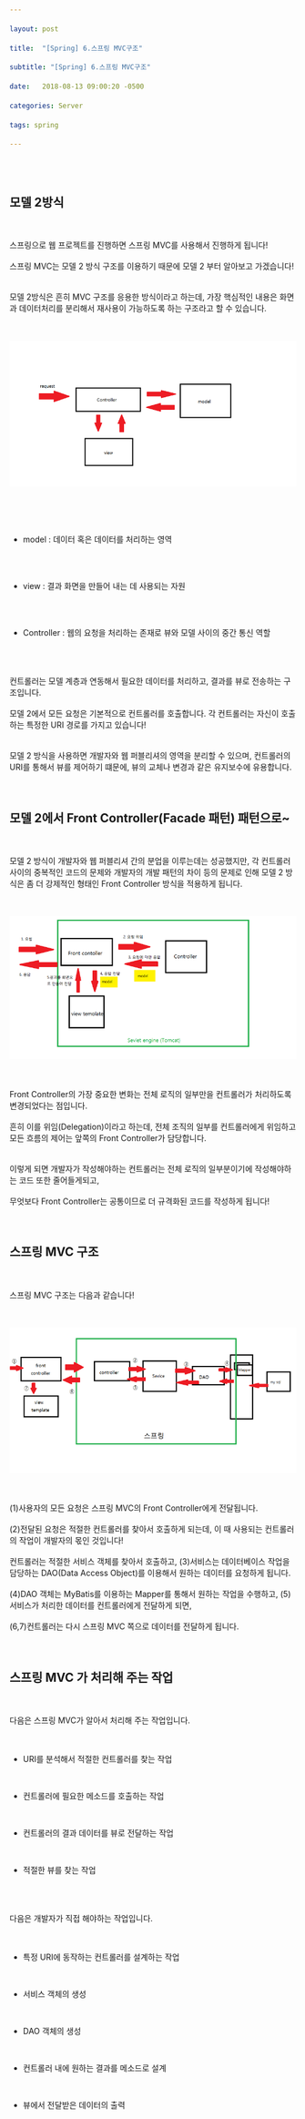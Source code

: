 ```yaml
---

layout: post

title:  "[Spring] 6.스프링 MVC구조"

subtitle: "[Spring] 6.스프링 MVC구조"

date:   2018-08-13 09:00:20 -0500

categories: Server

tags: spring

---
```


<br>
<br>

## 모델 2방식

<br>
<br>
스프링으로 웹 프로젝트를 진행하면 스프링 MVC를 사용해서 진행하게 됩니다!
<br>
<br>
스프링 MVC는 모델 2 방식 구조를 이용하기 때문에 모델 2 부터 알아보고 가겠습니다!
<br>
<br>
<br>
모델 2방식은 흔히 MVC 구조를 응용한 방식이라고 하는데, 가장 핵심적인 내용은 화면과 데이터처리를 분리해서 재사용이 가능하도록 하는 구조라고 할 수 있습니다.
<br>
<br>
<br>

![image](/image/Spring_image/Spring_image_39.png)

<br>
<br>
<br>

- model : 데이터 혹은 데이터를 처리하는 영역

<br>
<br>

- view : 결과 화면을 만들어 내는 데 사용되는 자원

<br>
<br>

- Controller : 웹의 요청을 처리하는 존재로 뷰와 모델 사이의 중간 통신 역할

<br>
<br>
<br>
컨트롤러는 모델 계층과 연동해서 필요한 데이터를 처리하고, 결과를 뷰로 전송하는 구조입니다.
<br>
<br>
모델 2에서 모든 요청은 기본적으로 컨트롤러를 호출합니다. 각 컨트롤러는 자신이 호출하는 특정한 URI 경로를 가지고 있습니다!
<br>
<br>
<br>
모델 2 방식을 사용하면 개발자와 웹 퍼블리셔의 영역을 분리할 수 있으며, 
컨트롤러의 URI를 통해서 뷰를 제어하기 떄문에, 뷰의 교체나 변경과 같은 유지보수에 유용합니다.
<br>
<br>
<br>

## 모델 2에서 Front Controller(Facade 패턴) 패턴으로~

<br>
<br>
모델 2 방식이 개발자와 웹 퍼블리셔 간의 분업을 이루는데는 성공했지만, 각 컨트롤러 사이의 중복적인 코드의 문제와 개발자의 개발 패턴의 차이 등의 문제로 인해 모델 2 방식은 좀 더 강제적인 형태인 Front Controller 방식을 적용하게 됩니다.
<br>
<br>
<br>

![image](/image/Spring_image/Spring_image_40.png)

<br>
<br>
Front Controller의 가장 중요한 변화는 전체 로직의 일부만을 컨트롤러가 처리하도록 변경되었다는 점입니다.
<br>
<br>
흔히 이를 위임(Delegation)이라고 하는데, 전체 조직의 일부를 컨트롤러에게 위임하고 모든 흐름의 제어는 앞쪽의 Front Controller가 담당합니다.
<br>
<br>
<br>
이렇게 되면 개발자가 작성해야하는 컨트롤러는 전체 로직의 일부분이기에 작성해야하는 코드 또한 줄어들게되고,
<br>
<br>
무엇보다 Front Controller는 공통이므로 더 규격화된 코드를 작성하게 됩니다!
<br>
<br>
<br>

## 스프링 MVC 구조

<br>
<br>
스프링 MVC 구조는 다음과 같습니다!
<br>
<br>
<br>

![image](/image/Spring_image/Spring_image_41.png)

<br>
<br>
(1)사용자의 모든 요청은 스프링 MVC의 Front Controller에게 전달됩니다.
<br>
<br>
(2)전달된 요청은 적절한 컨트롤러를 찾아서 호출하게 되는데, 이 때 사용되는 컨트롤러의 작업이 개발자의 몫인 것입니다!
<br>
<br>
컨트롤러는 적절한 서비스 객체를 찾아서 호출하고, (3)서비스는 데이터베이스 작업을 담당하는 DAO(Data Access Object)를 이용해서 원하는 데이터를 요청하게 됩니다.
<br>
<br>
(4)DAO 객체는 MyBatis를 이용하는 Mapper를 통해서 원하는 작업을 수행하고, (5)서비스가 처리한 데이터를 컨트롤러에게 전달하게 되면,
<br>
<br>
(6,7)컨트롤러는 다시 스프링 MVC 쪽으로 데이터를 전달하게 됩니다.
<br>
<br>
<br>

## 스프링 MVC 가 처리해 주는 작업

<br>
<br>
다음은 스프링 MVC가 알아서 처리해 주는 작업입니다.
<br>
<br>
<br>

- URI를 분석해서 적절한 컨트롤러를 찾는 작업

<br>

- 컨트롤러에 필요한 메소드를 호출하는 작업

<br>

- 컨트롤러의 결과 데이터를 뷰로 전달하는 작업

<br>

- 적절한 뷰를 찾는 작업

<br>
<br>
<br>
다음은 개발자가 직접 해야하는 작업입니다.
<br>
<br>
<br>

- 특정 URI에 동작하는 컨트롤러를 설계하는 작업

<br>

- 서비스 객체의 생성

<br>

- DAO 객체의 생성

<br>

- 컨트롤러 내에 원하는 결과를 메소드로 설계

<br>

- 뷰에서 전달받은 데이터의 출력